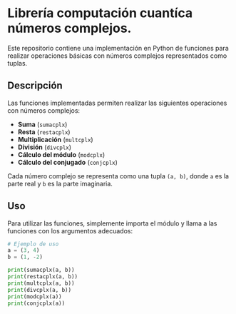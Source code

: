 # Librería computación cuantíca números complejos.

Este repositorio contiene una implementación en Python de funciones para realizar operaciones básicas con números complejos representados como tuplas.

## Descripción

Las funciones implementadas permiten realizar las siguientes operaciones con números complejos:

- **Suma** (`sumacplx`)
- **Resta** (`restacplx`)
- **Multiplicación** (`multcplx`)
- **División** (`divcplx`)
- **Cálculo del módulo** (`modcplx`)
- **Cálculo del conjugado** (`conjcplx`)

Cada número complejo se representa como una tupla `(a, b)`, donde `a` es la parte real y `b` es la parte imaginaria.

## Uso

Para utilizar las funciones, simplemente importa el módulo y llama a las funciones con los argumentos adecuados:

```python
# Ejemplo de uso
a = (3, 4)
b = (1, -2)

print(sumacplx(a, b)) 
print(restacplx(a, b))  
print(multcplx(a, b))  
print(divcplx(a, b)) 
print(modcplx(a))  
print(conjcplx(a))
```